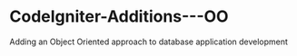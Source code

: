 CodeIgniter-Additions---OO
==========================

Adding an Object Oriented approach to database application development

